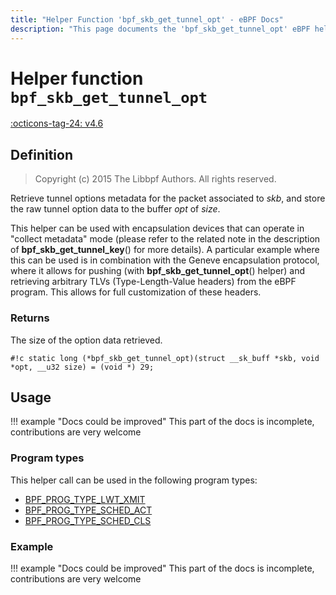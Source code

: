 ```yaml
---
title: "Helper Function 'bpf_skb_get_tunnel_opt' - eBPF Docs"
description: "This page documents the 'bpf_skb_get_tunnel_opt' eBPF helper function, including its defintion, usage, program types that can use it, and examples."
---
```

# Helper function `bpf_skb_get_tunnel_opt`

<!-- [FEATURE_TAG](bpf_skb_get_tunnel_opt) -->
[:octicons-tag-24: v4.6](https://github.com/torvalds/linux/commit/14ca0751c96f8d3d0f52e8ed3b3236f8b34d3460)
<!-- [/FEATURE_TAG] -->

## Definition

> Copyright (c) 2015 The Libbpf Authors. All rights reserved.


<!-- [HELPER_FUNC_DEF] -->
Retrieve tunnel options metadata for the packet associated to _skb_, and store the raw tunnel option data to the buffer _opt_ of _size_.

This helper can be used with encapsulation devices that can operate in "collect metadata" mode (please refer to the related note in the description of **bpf_skb_get_tunnel_key**() for more details). A particular example where this can be used is in combination with the Geneve encapsulation protocol, where it allows for pushing (with **bpf_skb_get_tunnel_opt**() helper) and retrieving arbitrary TLVs (Type-Length-Value headers) from the eBPF program. This allows for full customization of these headers.

### Returns

The size of the option data retrieved.

`#!c static long (*bpf_skb_get_tunnel_opt)(struct __sk_buff *skb, void *opt, __u32 size) = (void *) 29;`
<!-- [/HELPER_FUNC_DEF] -->

## Usage

!!! example "Docs could be improved"
    This part of the docs is incomplete, contributions are very welcome

### Program types

This helper call can be used in the following program types:

<!-- DO NOT EDIT MANUALLY -->
<!-- [HELPER_FUNC_PROG_REF] -->
 * [BPF_PROG_TYPE_LWT_XMIT](../program-type/BPF_PROG_TYPE_LWT_XMIT.md)
 * [BPF_PROG_TYPE_SCHED_ACT](../program-type/BPF_PROG_TYPE_SCHED_ACT.md)
 * [BPF_PROG_TYPE_SCHED_CLS](../program-type/BPF_PROG_TYPE_SCHED_CLS.md)
<!-- [/HELPER_FUNC_PROG_REF] -->

### Example

!!! example "Docs could be improved"
    This part of the docs is incomplete, contributions are very welcome

